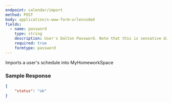 ```yaml
---
endpoint: calendar/import
method: POST
body: application/x-www-form-urlencoded
fields: 
  - name: password
    type: string
    description: User's Dalton Password. Note that this is sensative data and is not stored by MyHomeworkSpace. If you choose to store this data, it should be stored securely.
    required: true
    formtype: password
---
```


Imports a user's schedule into MyHomeworkSpace

### Sample Response
```json
{
	"status": "ok"
}
```